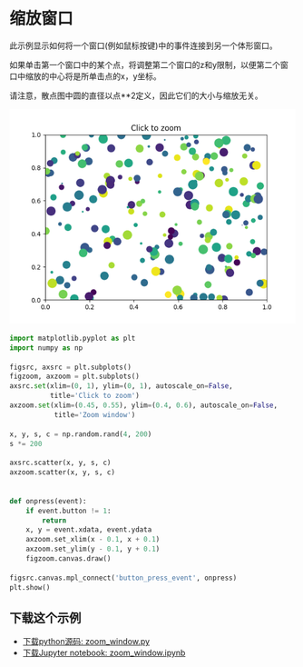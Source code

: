 # 缩放窗口

此示例显示如何将一个窗口(例如鼠标按键)中的事件连接到另一个体形窗口。

如果单击第一个窗口中的某个点，将调整第二个窗口的z和y限制，以便第二个窗口中缩放的中心将是所单击点的x，y坐标。

请注意，散点图中圆的直径以点**2定义，因此它们的大小与缩放无关。

![缩放窗口示例](/static/images/gallery/sphx_glr_zoom_window_001.png)

```python
import matplotlib.pyplot as plt
import numpy as np

figsrc, axsrc = plt.subplots()
figzoom, axzoom = plt.subplots()
axsrc.set(xlim=(0, 1), ylim=(0, 1), autoscale_on=False,
          title='Click to zoom')
axzoom.set(xlim=(0.45, 0.55), ylim=(0.4, 0.6), autoscale_on=False,
           title='Zoom window')

x, y, s, c = np.random.rand(4, 200)
s *= 200

axsrc.scatter(x, y, s, c)
axzoom.scatter(x, y, s, c)


def onpress(event):
    if event.button != 1:
        return
    x, y = event.xdata, event.ydata
    axzoom.set_xlim(x - 0.1, x + 0.1)
    axzoom.set_ylim(y - 0.1, y + 0.1)
    figzoom.canvas.draw()

figsrc.canvas.mpl_connect('button_press_event', onpress)
plt.show()
```

## 下载这个示例
            
- [下载python源码: zoom_window.py](https://matplotlib.org/_downloads/zoom_window.py)
- [下载Jupyter notebook: zoom_window.ipynb](https://matplotlib.org/_downloads/zoom_window.ipynb)
